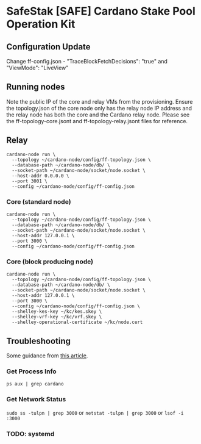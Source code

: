 # SafeStak [SAFE] Cardano Stake Pool Operation Kit

## Configuration Update
Change ff-config.json - "TraceBlockFetchDecisions": "true" and "ViewMode": "LiveView"

## Running nodes
Note the public IP of the core and relay VMs from the provisioning. Ensure the topology.json of the core node only has the relay node IP address and the relay node has both the core and the Cardano relay node. Please see the ff-topology-core.jsont and ff-topology-relay.jsont files for reference.

## Relay
```
cardano-node run \
  --topology ~/cardano-node/config/ff-topology.json \
  --database-path ~/cardano-node/db/ \
  --socket-path ~/cardano-node/socket/node.socket \
  --host-addr 0.0.0.0 \
  --port 3001 \
  --config ~/cardano-node/config/ff-config.json
```
### Core (standard node)
```
cardano-node run \
  --topology ~/cardano-node/config/ff-topology.json \
  --database-path ~/cardano-node/db/ \
  --socket-path ~/cardano-node/socket/node.socket \
  --host-addr 127.0.0.1 \
  --port 3000 \
  --config ~/cardano-node/config/ff-config.json
```
### Core (block producing node)
```
cardano-node run \
  --topology ~/cardano-node/config/ff-topology.json \
  --database-path ~/cardano-node/db/ \
  --socket-path ~/cardano-node/socket/node.socket \
  --host-addr 127.0.0.1 \
  --port 3000 \
  --config ~/cardano-node/config/ff-config.json \
  --shelley-kes-key ~/kc/kes.skey \
  --shelley-vrf-key ~/kc/vrf.skey \
  --shelley-operational-certificate ~/kc/node.cert
```

## Troubleshooting
Some guidance from [this article](https://www.cyberciti.biz/faq/what-process-has-open-linux-port/).
### Get Process Info
`ps aux | grep cardano`
### Get Network Status
`sudo ss -tulpn | grep 3000` or `netstat -tulpn | grep 3000` or `lsof -i :3000`

### TODO: systemd
